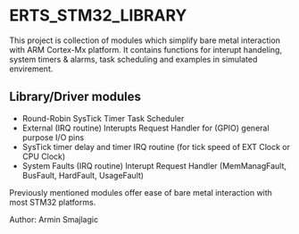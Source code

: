 # ERTS_STM32_LIBRARY

This project is collection of modules which simplify bare metal interaction with ARM Cortex-Mx platform. It contains functions for interupt handeling, system timers &amp; alarms, task scheduling and examples in simulated envirement. 

## Library/Driver modules

- Round-Robin SysTick Timer Task Scheduler
- External (IRQ routine) Interupts Request Handler for (GPIO) general purpose I/O pins 
- SysTick timer delay and timer IRQ routine (for tick speed of EXT Clock or CPU Clock)
- System Faults (IRQ routine) Interupt Request Handler (MemManagFault, BusFault, HardFault, UsageFault)

Previously mentioned modules offer ease of bare metal interaction with most STM32 platforms.

Author: Armin Smajlagic
